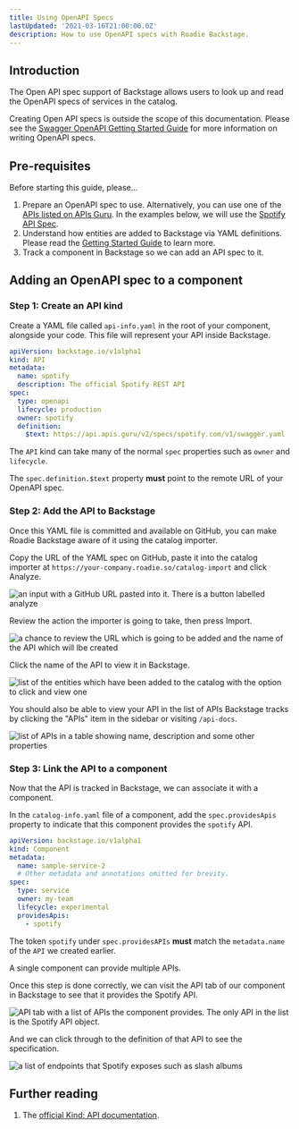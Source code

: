 ```yaml
---
title: Using OpenAPI Specs
lastUpdated: '2021-03-16T21:00:00.0Z'
description: How to use OpenAPI specs with Roadie Backstage.
---
```


## Introduction

The Open API spec support of Backstage allows users to look up and read the OpenAPI specs of services in the catalog.

Creating Open API specs is outside the scope of this documentation. Please see the [Swagger OpenAPI Getting Started Guide](https://swagger.io/tools/open-source/getting-started/) for more information on writing OpenAPI specs.

## Pre-requisites

Before starting this guide, please...

1.  Prepare an OpenAPI spec to use. Alternatively, you can use one of the [APIs listed on APIs Guru](https://apis.guru/browse-apis/). In the examples below, we will use the [Spotify API Spec](https://api.apis.guru/v2/specs/spotify.com/v1/swagger.yaml).
2.  Understand how entities are added to Backstage via YAML definitions. Please read the [Getting Started Guide](/docs/getting-started/technical-documentation/) to learn more.
3.  Track a component in Backstage so we can add an API spec to it.

## Adding an OpenAPI spec to a component

### Step 1: Create an API kind

Create a YAML file called `api-info.yaml` in the root of your component, alongside your code. This file will represent your API inside Backstage.

```yaml
apiVersion: backstage.io/v1alpha1
kind: API
metadata:
  name: spotify
  description: The official Spotify REST API
spec:
  type: openapi
  lifecycle: production
  owner: spotify
  definition:
    $text: https://api.apis.guru/v2/specs/spotify.com/v1/swagger.yaml
```

The `API` kind can take many of the normal `spec` properties such as `owner` and `lifecycle`.

The `spec.definition.$text` property **must** point to the remote URL of your OpenAPI spec.

### Step 2: Add the API to Backstage

Once this YAML file is committed and available on GitHub, you can make Roadie Backstage aware of it using the catalog importer.

Copy the URL of the YAML spec on GitHub, paste it into the catalog importer at `https://your-company.roadie.so/catalog-import` and click Analyze.

![an input with a GitHub URL pasted into it. There is a button labelled analyze](./catalog-import-select-url.png)

Review the action the importer is going to take, then press Import.

![a chance to review the URL which is going to be added and the name of the API which will lbe created](./catalog-import-review.png)

Click the name of the API to view it in Backstage.

![list of the entities which have been added to the catalog with the option to click and view one](./catalog-import-finish.png)

You should also be able to view your API in the list of APIs Backstage tracks by clicking the "APIs" item in the sidebar or visiting `/api-docs`.

![list of APIs in a table showing name, description and some other properties](./api-docs-page-with-spotify.png)

### Step 3: Link the API to a component

Now that the API is tracked in Backstage, we can associate it with a component.

In the `catalog-info.yaml` file of a component, add the `spec.providesApis` property to
indicate that this component provides the `spotify` API.

```yaml
apiVersion: backstage.io/v1alpha1
kind: Component
metadata:
  name: sample-service-2
  # Other metadata and annotations omitted for brevity.
spec:
  type: service
  owner: my-team
  lifecycle: experimental
  providesApis:
    - spotify
```

The token `spotify` under `spec.providesAPIs` **must** match the `metadata.name` of the `API` we created earlier.

A single component can provide multiple APIs.

Once this step is done correctly, we can visit the API tab of our component in Backstage to see that it provides the Spotify API.

![API tab with a list of APIs the component provides. The only API in the list is the Spotify API object.](./provided-spotify-api.png)

And we can click through to the definition of that API to see the specification.

![a list of endpoints that Spotify exposes such as slash albums](./spotify-api-spec.png)

## Further reading

1. The [official Kind: API documentation](https://backstage.io/docs/features/software-catalog/descriptor-format#kind-api).
